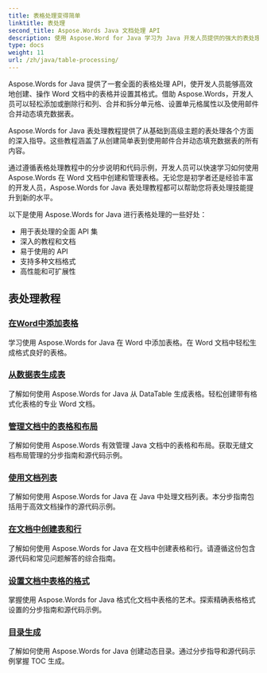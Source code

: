 ```yaml
---
title: 表格处理变得简单
linktitle: 表处理
second_title: Aspose.Words Java 文档处理 API
description: 使用 Aspose.Word for Java 学习为 Java 开发人员提供的强大的表处理 API。在 Word 文档中创建、操作表格并设置表格格式。立即增强您的文档处理应用程序。
type: docs
weight: 11
url: /zh/java/table-processing/
---
```


Aspose.Words for Java 提供了一套全面的表格处理 API，使开发人员能够高效地创建、操作 Word 文档中的表格并设置其格式。借助 Aspose.Words，开发人员可以轻松添加或删除行和列、合并和拆分单元格、设置单元格属性以及使用邮件合并动态填充数据表。

Aspose.Words for Java 表处理教程提供了从基础到高级主题的表处理各个方面的深入指导。这些教程涵盖了从创建简单表到使用邮件合并动态填充数据表的所有内容。

通过遵循表格处理教程中的分步说明和代码示例，开发人员可以快速学习如何使用 Aspose.Words 在 Word 文档中创建和管理表格。无论您是初学者还是经验丰富的开发人员，Aspose.Words for Java 表处理教程都可以帮助您将表处理技能提升到新的水平。

以下是使用 Aspose.Words for Java 进行表格处理的一些好处：

* 用于表处理的全面 API 集
* 深入的教程和文档
* 易于使用的 API
* 支持多种文档格式
* 高性能和可扩展性


## 表处理教程

### [在Word中添加表格](./add-table-in-word/)
学习使用 Aspose.Words for Java 在 Word 中添加表格。在 Word 文档中轻松生成格式良好的表格。
### [从数据表生成表](./generate-table-from-datatable/)
了解如何使用 Aspose.Words for Java 从 DataTable 生成表格。轻松创建带有格式化表格的专业 Word 文档。 
### [管理文档中的表格和布局](./managing-tables-layouts/)
了解如何使用 Aspose.Words 有效管理 Java 文档中的表格和布局。获取无缝文档布局管理的分步指南和源代码示例。
### [使用文档列表](./working-with-document-lists/)
了解如何使用 Aspose.Words for Java 在 Java 中处理文档列表。本分步指南包括用于高效文档操作的源代码示例。
### [在文档中创建表和行](./creating-tables-rows/)
了解如何使用 Aspose.Words for Java 在文档中创建表格和行。请遵循这份包含源代码和常见问题解答的综合指南。
### [设置文档中表格的格式](./formatting-tables/)
掌握使用 Aspose.Words for Java 格式化文档中表格的艺术。探索精确表格格式设置的分步指南和源代码示例。
### [目录生成](./table-contents-generation/)
了解如何使用 Aspose.Words for Java 创建动态目录。通过分步指导和源代码示例掌握 TOC 生成。